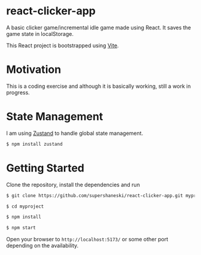react-clicker-app
========

A basic clicker game/incremental idle game made using React.
It saves the game state in localStorage.

This React project is bootstrapped using [Vite](https://vitejs.dev/guide/).

# Motivation

This is a coding exercise and although it is basically working, still a work in progress.

# State Management

I am using [Zustand](https://github.com/pmndrs/zustand) to handle global state management.

```sh
$ npm install zustand
```

# Getting Started

Clone the repository, install the dependencies and run

```sh
$ git clone https://github.com/supershaneski/react-clicker-app.git myproject

$ cd myproject

$ npm install

$ npm start
```

Open your browser to `http://localhost:5173/` or some other port depending on the availability.
